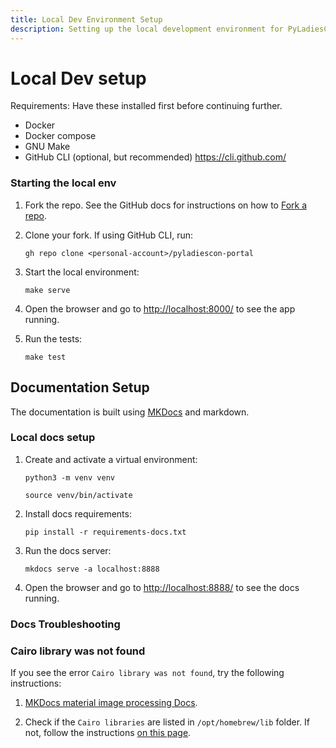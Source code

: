 ```yaml
---
title: Local Dev Environment Setup
description: Setting up the local development environment for PyLadiesCon Portal
---
```


# Local Dev setup

Requirements: Have these installed first before continuing further.

- Docker
- Docker compose
- GNU Make
- GitHub CLI (optional, but recommended) https://cli.github.com/


### Starting the local env

1. Fork the repo. See the GitHub docs for instructions on how to [Fork a repo](https://docs.github.com/en/pull-requests/collaborating-with-pull-requests/working-with-forks/fork-a-repo).

2. Clone your fork. If using GitHub CLI, run:

    ```
    gh repo clone <personal-account>/pyladiescon-portal
    ```

3. Start the local environment:

    ```
    make serve
    ```

4. Open the browser and go to <http://localhost:8000/> to see the app running.

5. Run the tests:

    ```
    make test
    ```

## Documentation Setup

The documentation is built using [MKDocs](https://www.mkdocs.org/) and markdown.

### Local docs setup

1. Create and activate a virtual environment:

    ```
    python3 -m venv venv
    ```
    
    ```
    source venv/bin/activate
    ```

2. Install docs requirements:

    ```
    pip install -r requirements-docs.txt
    ```

3. Run the docs server:

    ```
    mkdocs serve -a localhost:8888
    ```

4. Open the browser and go to <http://localhost:8888/> to see the docs running.

### Docs Troubleshooting

### Cairo library was not found

If you see the error `Cairo library was not found`, try the following instructions:

1. [MKDocs material image processing Docs](https://squidfunk.github.io/mkdocs-material/plugins/requirements/image-processing/?h=cairo#troubleshooting).

2. Check if the `Cairo libraries` are listed in ```/opt/homebrew/lib``` folder. If not, follow the instructions [on this page](https://github.com/squidfunk/mkdocs-material/issues/5121).
